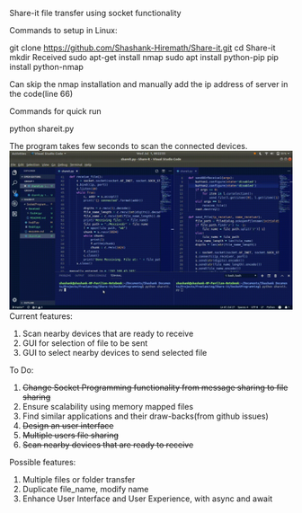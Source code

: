 Share-it file transfer using socket functionality

Commands to setup in Linux:

git clone https://github.com/Shashank-Hiremath/Share-it.git
cd Share-it
mkdir Received
sudo apt-get install nmap 
sudo apt install python-pip
pip install python-nmap

Can skip the nmap installation and manually add the ip address of server in the code(line 66)

Commands for quick run

python shareit.py


The program takes few seconds to scan the connected devices.
![](shareit_screen_recording.gif)
Current features:
1) Scan nearby devices that are ready to receive
2) GUI for selection of file to be sent
3) GUI to select nearby devices to send selected file

To Do:
1) ~~Change Socket Programming functionality from message sharing to file sharing~~
2) Ensure scalability using memory mapped files
3) Find similar applications and their draw-backs(from github issues)
4) ~~Design an user interface~~
5) ~~Multiple users file sharing~~
6) ~~Scan nearby devices that are ready to receive~~


Possible features:
1) Multiple files or folder transfer
2) Duplicate file_name, modify name
3) Enhance User Interface and User Experience, with async and await